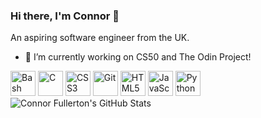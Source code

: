 ### Hi there, I'm Connor 👋

An aspiring software engineer from the UK.

- 🔭 I’m currently working on CS50 and The Odin Project!

<div>
  <img src="https://cdn.jsdelivr.net/gh/devicons/devicon/icons/bash/bash-original.svg" alt="Bash" height="40" width="40">
  <img src="https://cdn.jsdelivr.net/gh/devicons/devicon/icons/c/c-original.svg" alt="C" height="40" width="40">
  <img src="https://cdn.jsdelivr.net/gh/devicons/devicon/icons/css3/css3-original.svg" alt="CSS3" height="40" width="40">
  <img src="https://cdn.jsdelivr.net/gh/devicons/devicon/icons/git/git-original.svg" alt="Git" height="40" width="40">
  <img src="https://cdn.jsdelivr.net/gh/devicons/devicon/icons/html5/html5-original.svg" alt="HTML5" height="40" width="40">
  <img src="https://cdn.jsdelivr.net/gh/devicons/devicon/icons/javascript/javascript-original.svg" alt="JavaScript" height="40" width="40">
  <img src="https://cdn.jsdelivr.net/gh/devicons/devicon/icons/python/python-original.svg" alt="Python" height="40" width="40">
</div>

<picture>
  <source media="(prefers-color-scheme: dark)" srcset="https://github-readme-stats.vercel.app/api?username=connorfullerton&theme=github_dark">
  <source media="(prefers-color-scheme: light)" srcset="https://github-readme-stats.vercel.app/api?username=connorfullerton">
  <img alt="Connor Fullerton's GitHub Stats">
</picture>

<!--
**connorfullerton/connorfullerton** is a ✨ _special_ ✨ repository because its `README.md` (this file) appears on your GitHub profile.

Here are some ideas to get you started:

- 🔭 I’m currently working on ...
- 🌱 I’m currently learning ...
- 👯 I’m looking to collaborate on ...
- 🤔 I’m looking for help with ...
- 💬 Ask me about ...
- 📫 How to reach me: ...
- 😄 Pronouns: ...
- ⚡ Fun fact: ...
-->
